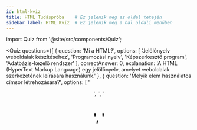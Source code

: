 ```yaml
---
id: html-kviz
title: HTML Tudáspróba    # Ez jelenik meg az oldal tetején
sidebar_label: HTML Kvíz  # Ez jelenik meg a bal oldali menüben
---
```


import Quiz from '@site/src/components/Quiz';

<Quiz
  questions={[
    {
      question: 'Mi a HTML?',
      options: [
        'Jelölőnyelv weboldalak készítéséhez',
        'Programozási nyelv',
        'Képszerkesztő program',
        'Adatbázis-kezelő rendszer'
      ],
      correctAnswer: 0,
      explanation: 'A HTML (HyperText Markup Language) egy jelölőnyelv, amelyet weboldalak szerkezetének leírására használunk.'
    },
    {
      question: 'Melyik elem használatos címsor létrehozására?',
      options: [
        '<header>',
        '<heading>',
        '<h1>',
        '<title>'
      ],
      correctAnswer: 2,
      explanation: 'A <h1> elem (és h1-től h6-ig) szolgál címsorok létrehozására HTML-ben.'
    }
  ]}
/>